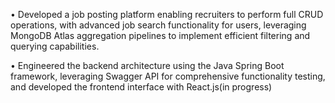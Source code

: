 • Developed a job posting platform enabling recruiters to perform full CRUD operations, with advanced job search
functionality for users, leveraging MongoDB Atlas aggregation pipelines to implement efficient filtering and
querying capabilities.


• Engineered the backend architecture using the Java Spring Boot framework, leveraging Swagger API for
comprehensive functionality testing, and developed the frontend interface with React.js(in progress)
